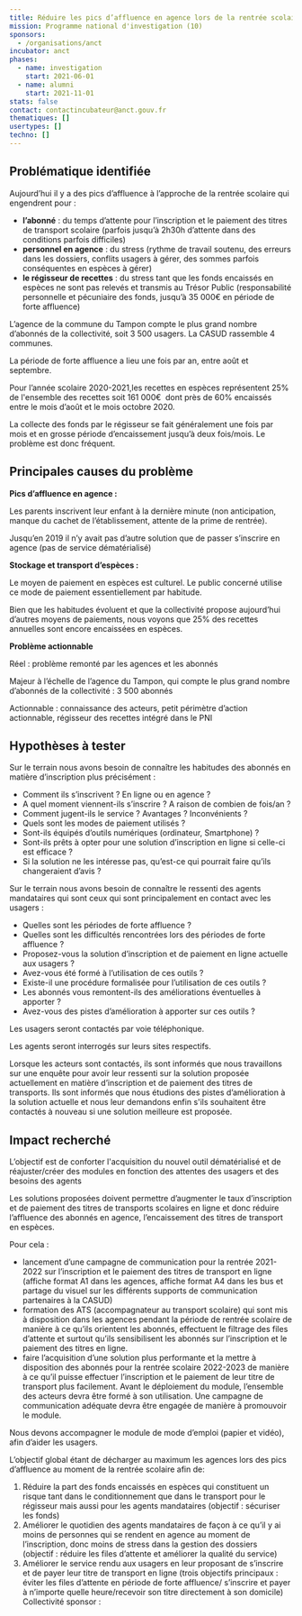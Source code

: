 ```yaml
---
title: Réduire les pics d’affluence en agence lors de la rentrée scolaire, notamment grâce à linscription et le paiement dématérialisé des transports scolaires
mission: Programme national d'investigation (10)
sponsors:
  - /organisations/anct
incubator: anct
phases:
  - name: investigation
    start: 2021-06-01
  - name: alumni
    start: 2021-11-01
stats: false
contact: contactincubateur@anct.gouv.fr
thematiques: []
usertypes: []
techno: []
---
```

## **Problématique identifiée** 

Aujourd’hui il y a des pics d’affluence à l’approche de la rentrée scolaire qui engendrent pour :

*   **l’abonné** : du temps d’attente pour l’inscription et le paiement des titres de transport scolaire (parfois jusqu’à 2h30h d’attente dans des conditions parfois difficiles) 
*   **personnel en agence** : du stress (rythme de travail soutenu, des erreurs dans les dossiers, conflits usagers à gérer, des sommes parfois conséquentes en espèces à gérer)
*   **le régisseur de recettes** : du stress tant que les fonds encaissés en espèces ne sont pas relevés et transmis au Trésor Public (responsabilité personnelle et pécuniaire des fonds, jusqu’à 35 000€ en période de forte affluence)

L’agence de la commune du Tampon compte le plus grand nombre d’abonnés de la collectivité, soit 3 500 usagers. La CASUD rassemble 4 communes. 

La période de forte affluence a lieu une fois par an, entre août et septembre. 

Pour l’année scolaire 2020-2021,les recettes en espèces représentent 25% de l'ensemble des recettes soit 161 000€  dont près de 60% encaissés entre le mois d’août et le mois octobre 2020. 

La collecte des fonds par le régisseur se fait généralement une fois par mois et en grosse période d’encaissement jusqu’à deux fois/mois. Le problème est donc fréquent.

## **Principales causes du problème** 

**Pics d’affluence en agence :** 

Les parents inscrivent leur enfant à la dernière minute (non anticipation, manque du cachet de l’établissement, attente de la prime de rentrée). 

Jusqu’en 2019 il n’y avait pas d’autre solution que de passer s’inscrire en agence (pas de service dématérialisé)

**Stockage et transport d’espèces :** 

Le moyen de paiement en espèces est culturel. Le public concerné utilise ce mode de paiement essentiellement par habitude. 

Bien que les habitudes évoluent et que la collectivité propose aujourd’hui d’autres moyens de paiements, nous voyons que 25% des recettes annuelles sont encore encaissées en espèces. 

**Problème actionnable** 

Réel : problème remonté par les agences et les abonnés  

Majeur à l’échelle de l’agence du Tampon, qui compte le plus grand nombre d’abonnés de la collectivité : 3 500 abonnés

Actionnable : connaissance des acteurs, petit périmètre d’action actionnable, régisseur des recettes intégré dans le PNI

## **Hypothèses à tester** 

Sur le terrain nous avons besoin de connaître les habitudes des abonnés en matière d’inscription plus précisément :

*   Comment ils s’inscrivent ? En ligne ou en agence ?
*   A quel moment viennent-ils s’inscrire ? A raison de combien de fois/an ?
*   Comment jugent-ils le service ? Avantages ? Inconvénients ?
*   Quels sont les modes de paiement utilisés ?
*   Sont-ils équipés d’outils numériques (ordinateur, Smartphone) ?
*   Sont-ils prêts à opter pour une solution d’inscription en ligne si celle-ci est efficace ?
*   Si la solution ne les intéresse pas, qu’est-ce qui pourrait faire qu’ils changeraient d’avis ?

Sur le terrain nous avons besoin de connaître le ressenti des agents mandataires qui sont ceux qui sont principalement en contact avec les usagers :

*   Quelles sont les périodes de forte affluence ?
*   Quelles sont les difficultés rencontrées lors des périodes de forte affluence ?
*   Proposez-vous la solution d’inscription et de paiement en ligne actuelle aux usagers ?
*   Avez-vous été formé à l’utilisation de ces outils ?
*   Existe-il une procédure formalisée pour l’utilisation de ces outils ?
*   Les abonnés vous remontent-ils des améliorations éventuelles à apporter ?
*   Avez-vous des pistes d’amélioration à apporter sur ces outils ?

Les usagers seront contactés par voie téléphonique.

Les agents seront interrogés sur leurs sites respectifs.

Lorsque les acteurs sont contactés, ils sont informés que nous travaillons sur une enquête pour avoir leur ressenti sur la solution proposée actuellement en matière d’inscription et de paiement des titres de transports. Ils sont informés que nous étudions des pistes d’amélioration à la solution actuelle et nous leur demandons enfin s'ils souhaitent être contactés à nouveau si une solution meilleure est proposée.

## **Impact recherché**

L’objectif est de conforter l'acquisition du nouvel outil dématérialisé et de réajuster/créer des modules en fonction des attentes des usagers et des besoins des agents

Les solutions proposées doivent permettre d’augmenter le taux d’inscription et de paiement des titres de transports scolaires en ligne et donc réduire l’affluence des abonnés en agence, l’encaissement des titres de transport en espèces.

Pour cela :
- lancement d’une campagne de communication pour la rentrée 2021-2022 sur l’inscription et le paiement des titres de transport en ligne (affiche format A1 dans les agences, affiche format A4 dans les bus et partage du visuel sur les différents supports de communication partenaires à la CASUD)
- formation des ATS (accompagnateur au transport scolaire) qui sont mis à disposition dans les agences pendant la période de rentrée scolaire de manière à ce qu’ils orientent les abonnés, effectuent le filtrage des files d’attente et surtout qu’ils sensibilisent les abonnés sur l’inscription et le paiement des titres en ligne.
- faire l’acquisition d’une solution plus performante et la mettre à disposition des abonnés pour la rentrée scolaire 2022-2023 de manière à ce qu’il puisse effectuer l’inscription et le paiement de leur titre de transport plus facilement. Avant le déploiement du module, l’ensemble des acteurs devra être formé à son utilisation. Une campagne de communication adéquate devra être engagée de manière à promouvoir le module.

Nous devons accompagner le module de mode d’emploi (papier et vidéo), afin d’aider les usagers. 

L’objectif global étant de décharger au maximum les agences lors des pics d’affluence au moment de la rentrée scolaire afin de:

1.  Réduire la part des fonds encaissés en espèces qui constituent un risque tant dans le conditionnement que dans le transport pour le régisseur mais aussi pour les agents mandataires (objectif : sécuriser les fonds)
2.  Améliorer le quotidien des agents mandataires de façon à ce qu’il y ai moins de personnes qui se rendent en agence au moment de l’inscription, donc moins de stress dans la gestion des dossiers (objectif : réduire les files d’attente et améliorer la qualité du service)
3.  Améliorer le service rendu aux usagers en leur proposant de s’inscrire et de payer leur titre de transport en ligne (trois objectifs principaux : éviter les files d’attente en période de forte affluence/ s’inscrire et payer à n’importe quelle heure/recevoir son titre directement à son domicile)
Collectivité sponsor : 
